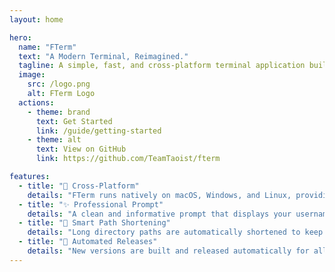 ```yaml
---
layout: home

hero:
  name: "FTerm"
  text: "A Modern Terminal, Reimagined."
  tagline: A simple, fast, and cross-platform terminal application built with Tauri and React.
  image:
    src: /logo.png
    alt: FTerm Logo
  actions:
    - theme: brand
      text: Get Started
      link: /guide/getting-started
    - theme: alt
      text: View on GitHub
      link: https://github.com/TeamTaoist/fterm

features:
  - title: "🚀 Cross-Platform"
    details: "FTerm runs natively on macOS, Windows, and Linux, providing a consistent experience everywhere."
  - title: "✨ Professional Prompt"
    details: "A clean and informative prompt that displays your username, hostname, and current directory."
  - title: "📂 Smart Path Shortening"
    details: "Long directory paths are automatically shortened to keep your prompt tidy and readable."
  - title: "🤖 Automated Releases"
    details: "New versions are built and released automatically for all platforms via GitHub Actions."
---
```



